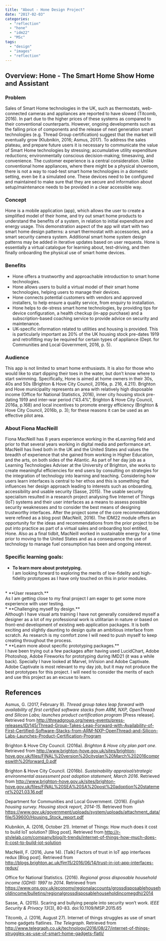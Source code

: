```yaml
---
title: "About - Hone Design Project"
date: "2017-02-03"
categories: 
  - "reflection"
  - "hone"
  - "idm22"
  - "MSc"
tags: 
  - "design"
  - "images"
  - "reflection"
---
```


## Overview: Hone - The Smart Home Show Home and Assistant

### Problem

Sales of Smart Home technologies in the UK, such as thermostats, web-connected cameras and appliances are reported to have slowed (Titcomb, 2016). In part due to the higher prices of these systems as compared to their conventional counterparts. However, ongoing developments such as the falling price of components and the release of next generation smart technologies (e.g. Thread Group certification) suggest that the market will eventually grow (Klubnikin, 2016; Asmus, 2017). To address the sales plateau, and prepare future users it is necessary to communicate the value of Smart Home technologies by stressing; accumulative utility expenditure reductions; environmentally conscious decision-making; timesaving, and convenience. The customer experience is a central consideration. Unlike conventional home appliances, where there might be a physical showroom, there is not a way to road-test smart home technologies in a domestic setting, even be it a simulated one. These devices need to be configured and maintained to make sure that they are secure and information about setup/maintenance needs to be provided in a clear accessible way.

### Concept

Hone is a mobile application (app), which allows the user to create a simplified model of their home, and try out smart home products to understand the benefits of a system, in relation to initial expenditure and energy usage. This demonstration aspect of the app will start with two smart home design patterns: a smart thermostat with accessories, and a smart security camera system. Additional smart home system design patterns may be added in iterative updates based on user requests. Hone is essentially a virtual catalogue for learning about, test-driving, and then finally onboarding the physical use of smart home devices.

### Benefits

* Hone offers a trustworthy and approachable introduction to smart home technologies.
* Hone allows users to build a virtual model of their smart home technologies, helping users to manage their devices.
* Hone connects potential customers with vendors and approved installers, to help ensure a quality service, from enquiry to installation. 
* Hone helps to de-stress smart home technologies, by providing tips for device configuration, a health checkup (in-app purchase) and a subscription-based coaching service to provide advice on security and maintenance.
* UK-specific information related to utilities and housing is provided. This is particularly important as 20% of the UK housing stock pre-dates 1919 and retrofitting may be required for certain types of appliance (Dept. for Communities and Local Government, 2016, p. 5).

### Audience

This app is not limited to smart home enthusiasts. It is also for those who would like to start dipping their toes in the water, but don’t know where to start swimming. Specifically, Hone is aimed at home owners in their 30s, 40s and 50s (Brighton & Hove City Council, 2016a, p. 216, 4.211). Brighton and Hove municipality represents an area with relatively high disposable income (Office for National Statistics, 2016), inner city housing stock pre-dating 1919 and inter-war period (“43.4%”, Brighton & Hove City Council, 2016a, p.168) and local incentives to promote energy efficiency (Brighton & Hove City Council, 2016b, p. 3); for these reasons it can be used as an effective pilot area.

### About Fiona MacNeill

Fiona MacNeill has 8 years experience working in the eLearning field and
prior to that several years working in digital media and performance art.
MacNeill has lived both in the UK and the United States and values the
breadth of experience that she gained from working in Higher Education,
and the arts, on both sides of the Atlantic. As part of her day job as
a Learning Technologies Adviser at the University of Brighton, she works
to create meaningful efficiencies for end users by consulting on
strategies for the integration of technology into learning and teaching.
Considering how users learn interfaces is central to her ethos and this
is something that influences her design approach leading to interests
such as onboarding, accessibility and usable security (Sasse, 2015).
The usable security specialism resulted in a research project analysing
five Internet of Things (IoT) systems and their user interfaces as a
means to assess possible security weaknesses and to consider the best
means of designing trustworthy interfaces. After the project some of the
core recommendations were refined as a blog post (MacNeill, 2016). The
IDM22 module offers an opportunity for the ideas and recommendations
from the prior project to be put into practice as part of a virtual
sales and onboarding tool entitled, Hone. Also as a final tidbit,
MacNeill worked in sustainable energy for a time prior to moving to the
United States and as a consequence the use of technology to manage fuel
consumption has been and ongoing interest.

### Specific learning goals:

* **To learn more about prototyping.**<br>
I am looking forward to exploring the merits of low-fidelity and high-fidelity prototypes as I have only touched on this in prior modules.
<br>
* **User research.**<br>
As I am getting close to my final project I am eager to get some more experience with user testing.
<br>
* **Challenging myself by design.**<br>
Although I have visual arts training I have not generally considered myself a designer as a lot of my professional work is utilitarian in nature or based on front-end development of existing web application packages. It is both exciting and slightly daunting to design quite an ambitious interface from scratch. As research is my comfort zone I will need to push myself to keep creating throughout the process.
<br>
* **Learn more about specific prototyping packages.**<br>
I have been trying out a few packages after having used LucidChart, Adobe Photoshop, Adobe Fireworks for prototyping during IMD21 (it was a while back). Specially I have looked at Marvel, InVision and Adobe Captivate. Adobe Captivate is most relevant to my day job, but it may not produce the best prototypes for this project. I will need to consider the merits of each and use this project as an excuse to learn.

## References

<p class="referencing-style">Asmus, G. (2017, February 9).
<em>Thread group takes leap forward with availability of first certified software stacks from ARM, NXP, OpenThread and Silicon Labs; launches product certification program</em> [Press release].
Retrieved from <a href="http://threadgroup.org/news-events/press-releases/ID/145/Thread-Group-Takes-Leap-Forward-with-Availability-of-First-Certified-Software-Stacks-from-ARM-NXP-OpenThread-and-Silicon-Labs-Launches-Product-Certification-Program">http://threadgroup.org/news-events/press-releases/ID/145/Thread-Group-Takes-Leap-Forward-with-Availability-of-First-Certified-Software-Stacks-from-ARM-NXP-OpenThread-and-Silicon-Labs-Launches-Product-Certification-Program</a></p>

<p class="referencing-style">Brighton &amp; Hove City Council. (2016a). <em>Brighton &amp; Hove city plan part one</em>. Retrieved from <a href="http://www.brighton-hove.gov.uk/sites/brighton-hove.gov.uk/files/FINAL%20version%20cityplan%20March%202016compreswith%20forward_0.pdf">http://www.brighton-hove.gov.uk/sites/brighton-hove.gov.uk/files/FINAL%20version%20cityplan%20March%202016compreswith%20forward_0.pdf</a></p>

<p class="referencing-style">Brighton &amp; Hove City Council. (2016b). <em>Sustainability appraisal/strategic environmental assessment post adoption statement, March 2016</em>. Retrieved from <a href="http://www.brighton-hove.gov.uk/sites/brighton-hove.gov.uk/files/FINAL%20SEA%20SA%20post%20adoption%20statement%2021.03.16.pdfhttp://www.brighton-hove.gov.uk/sites/brighton-hove.gov.uk/files/FINAL%20SEA%20SA%20post%20adoption%20statement%2021.03.16.pdf">http://www.brighton-hove.gov.uk/sites/brighton-hove.gov.uk/files/FINAL%20SEA%20SA%20post%20adoption%20statement%2021.03.16.pdf</a></p>

<p class="referencing-style">Department for Communities and Local Government. (2016). <em>English housing survey. Housing stock report, 2014-15.</em> Retrieved from <a href="https://www.gov.uk/government/uploads/system/uploads/attachment_data/file/539600/Housing_Stock_report.pdf">https://www.gov.uk/government/uploads/system/uploads/attachment_data/file/539600/Housing_Stock_report.pdf</a></p>

<p class="referencing-style">Klubnikin, A. (2016, October 21). Internet of Things: How much does it cost to build IoT solution? [Blog post]. Retrieved from <a href="http://r-stylelab.com/company/blog/it-trends/internet-of-things-how-much-does-it-cost-to-build-iot-solution">http://r-stylelab.com/company/blog/it-trends/internet-of-things-how-much-does-it-cost-to-build-iot-solution</a></p>

<p class="referencing-style">MacNeill, F. (2016, June 14). [Talk] Factors of trust in IoT app interfaces redux [Blog post]. Retrieved from <a href="http://blogs.brighton.ac.uk/fjm15/2016/06/14/trust-in-iot-app-interfaces-redux/">http://blogs.brighton.ac.uk/fjm15/2016/06/14/trust-in-iot-app-interfaces-redux/</a></p>

<p class="referencing-style">Office for National Statistics. (2016). <em>Regional gross disposable household income (GDHI): 1997 to 2014</em>. Retrieved from <a href="https://www.ons.gov.uk/economy/regionalaccounts/grossdisposablehouseholdincome/bulletins/regionalgrossdisposablehouseholdincomegdhi/2014">https://www.ons.gov.uk/economy/regionalaccounts/grossdisposablehouseholdincome/bulletins/regionalgrossdisposablehouseholdincomegdhi/2014</a></p>

<p class="referencing-style">Sasse, A. (2015). Scaring and bullying people into security won’t work. <em>IEEE Security &amp; Privacy 13</em>(3), 80-83. doi:10.1109/MSP.2015.65</p>

<p class="referencing-style">Titcomb, J. (2016, August 27). Internet of things struggles as use of smart home gadgets flatlines. <em>The Telegraph</em>. Retrieved from <a href="http://www.telegraph.co.uk/technology/2016/08/27/internet-of-things-struggles-as-use-of-smart-home-gadgets-flatli/">http://www.telegraph.co.uk/technology/2016/08/27/internet-of-things-struggles-as-use-of-smart-home-gadgets-flatli/</a></p>

